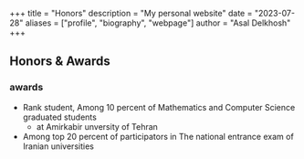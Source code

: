 +++
title = "Honors"
description = "My personal website"
date = "2023-07-28"
aliases = ["profile", "biography", "webpage"]
author = "Asal Delkhosh"
+++

## Honors & Awards

### awards

- Rank student, Among 10 percent of Mathematics and Computer Science graduated students
  - at Amirkabir unversity of Tehran
- Among top 20 percent of participators in The national entrance exam of Iranian universities
